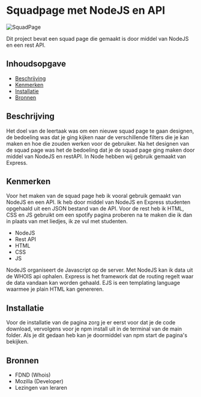 # Squadpage met NodeJS en API

![SquadPage](https://user-images.githubusercontent.com/112856287/219386875-e279163e-7da7-40df-b665-97cfd947886d.png)

Dit project bevat een squad page die gemaakt is door middel van NodeJS en een rest API.

## Inhoudsopgave

  * [Beschrijving](#beschrijving)
  * [Kenmerken](#kenmerken)
  * [Installatie](#installatie)
  * [Bronnen](#bronnen)

## Beschrijving

Het doel van de leertaak was om een nieuwe squad page te gaan designen, de bedoeling was dat je ging kijken naar de verschillende filters die je kan maken en hoe die zouden werken voor de gebruiker. Na het designen van de squad page was het de bedoeling dat je de squad page ging maken door middel van NodeJS en restAPI. In Node hebben wij gebruik gemaakt van Express.

## Kenmerken

Voor het maken van de squad page heb ik vooral gebruik gemaakt van NodeJS en een API. Ik heb door middel van NodeJS en Express studenten opgehaald uit een JSON bestand van de API. Voor de rest heb ik HTML, CSS en JS gebruikt om een spotify pagina proberen na te maken die ik dan in plaats van met liedjes, ik ze vul met studenten. 

 * NodeJS
 * Rest API
 * HTML
 * CSS
 * JS
 
NodeJS organiseert de Javascript op de server. Met NodeJS kan ik data uit de WHOIS api ophalen.
Express is het framework dat de routing regelt waar de data vandaan kan worden gehaald.
EJS is een templating language waarmee je plain HTML kan genereren.

## Installatie

Voor de installatie van de pagina zorg je er eerst voor dat je de code download, vervolgens voor je npm install uit in de terminal van de main folder. Als je dit gedaan heb kan je doormiddel van npm start de pagina's bekijken.

## Bronnen

 * FDND (Whois)
 * Mozilla (Developer) 
 * Lezingen van leraren
